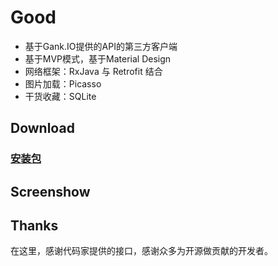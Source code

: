 # Good
- 基于Gank.IO提供的API的第三方客户端
- 基于MVP模式，基于Material Design
- 网络框架：RxJava 与 Retrofit 结合
- 图片加载：Picasso
- 干货收藏：SQLite

## Download
### [安装包](https://github.com/simple24/Good/raw/master/Good1.0.apk)

## Screenshow

## Thanks
在这里，感谢代码家提供的接口，感谢众多为开源做贡献的开发者。
